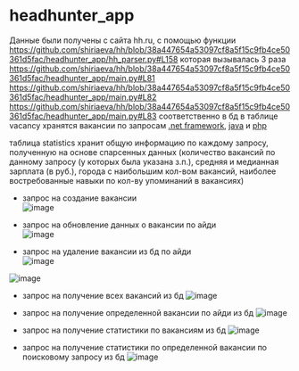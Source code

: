 # headhunter_app
Данные были получены с сайта hh.ru, с помощью функции https://github.com/shiriaeva/hh/blob/38a447654a53097cf8a5f15c9fb4ce50361d5fac/headhunter_app/hh_parser.py#L158
которая вызывалась 3 раза https://github.com/shiriaeva/hh/blob/38a447654a53097cf8a5f15c9fb4ce50361d5fac/headhunter_app/main.py#L81
https://github.com/shiriaeva/hh/blob/38a447654a53097cf8a5f15c9fb4ce50361d5fac/headhunter_app/main.py#L82
https://github.com/shiriaeva/hh/blob/38a447654a53097cf8a5f15c9fb4ce50361d5fac/headhunter_app/main.py#L83
соответственно в бд в таблице vacancy хранятся вакансии по запросам [.net framework](https://hh.ru/search/vacancy?text=.net+framework), [java](https://hh.ru/search/vacancy?text=java) и [php](https://hh.ru/search/vacancy?text=php)  

таблица statistics хранит общую информацию по каждому запросу, полученную на основе спарсенных данных (количество вакансий по данному запросу (у которых была указана з.п.), средняя и медианная зарплата (в руб.), города с наибольшим кол-вом вакансий, наиболее востребованные навыки по кол-ву упоминаний в вакансиях)  


* запрос на создание вакансии  
![image](https://user-images.githubusercontent.com/84004210/179366046-b4b9b4ad-764e-453b-9964-c035ecf6a1cc.png)   

* запрос на обновление данных о вакансии по айди  
![image](https://user-images.githubusercontent.com/84004210/179365723-920bda47-b60c-4bf4-91d3-af0788ad2a20.png)    

* запрос на удаление вакансии из бд по айди  
![image](https://user-images.githubusercontent.com/84004210/179365633-fd4d1712-1e76-43c2-9558-f5bc296e010e.png)    

![image](https://user-images.githubusercontent.com/84004210/179364999-30bb8704-dbe0-4fe4-9853-bdf01137cf15.png)    

* запрос на получение всех вакансий из бд
![image](https://user-images.githubusercontent.com/84004210/179365080-2f704b25-2308-499a-a020-a590f1ba275b.png)     

* запрос на получение определенной вакансии по айди из бд
![image](https://user-images.githubusercontent.com/84004210/179365342-24c66758-de4e-4ec9-b2d2-d8d5e58fd399.png)     

* запрос на получение статистики по вакансиям из бд
![image](https://user-images.githubusercontent.com/84004210/179365418-6020ffe7-26e3-4659-ad56-550d14c01abf.png)     

* запрос на получение статистики по определенной вакансии по поисковому запросу из бд
![image](https://user-images.githubusercontent.com/84004210/179365463-0c024bbd-093c-4b93-9108-d22e45b10f48.png)     

